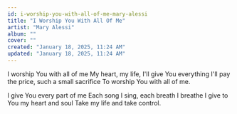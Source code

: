 ```yaml
---
id: i-worship-you-with-all-of-me-mary-alessi
title: "I Worship You With All Of Me"
artist: "Mary Alessi"
album: ""
cover: ""
created: "January 18, 2025, 11:24 AM"
updated: "January 18, 2025, 11:24 AM"
---
```


I worship You with all of me
My heart, my life, I'll give You everything
I'll pay the price, such a small sacrifice
To worship You with all of me.

I give You every part of me
Each song I sing, each breath I breathe
I give to You my heart and soul
Take my life and take control.